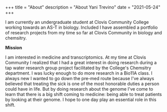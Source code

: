 +++
title = "About"
description = "About Yani Trevino"
date = "2021-05-24"
+++

I am currently an undergraduate student at Clovis Community College working towards an AS-T in biology. Included I have assembled a portfolio of research projects from my time so far at Clovis Community in biology and chemsitry.

**Mission**

I am interested in medicine and transcriptomics. At my time at Clovis Community I realized that I had a great interest in doing research during a tap water research group project facilitated by the College's Chemsitry department. I was lucky enough to do more research in a Bio11A class. I always new I wanted to go down the pre-med route because I've always believed that treating the sick is one of the most honorable duties a person could have in life. But by doing research about the genome I've come to learn that there is a big shift coming to medicine: being able to treat patients by looking at their genome. I hope to one day play an essential role in this shift.
